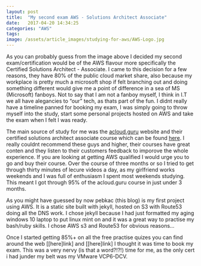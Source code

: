```yaml
---
layout: post
title:  "My second exam AWS - Solutions Architect Associate"
date:   2017-04-20 14:34:25
categories: "AWS"
tags: 
image: /assets/article_images/studying-for-aws/AWS-Logo.jpg
---
```


As you can probably guess from the image above I decided my second exam/certification would be of the AWS flavour more specifically the  Certified Solutions Architect - Associate. I came to this decision for a few reasons, they have 80% of the public cloud market share, also because my workplace is pretty much a microsoft shop if felt branching out and doing something different would give me a point of difference in a sea of MS (Microsoft) fanboys. Not to say that I am not a fanboy myself, I think in I.T we all have alegancies to “our” tech, as thats part of the fun. I didnt really have a timeline panned for booking my exam, I was simply going to throw myself into the study, start some personal projects hosted on AWS and take the exam when I felt I was ready. 

The main source of study for me was the [acloud.guru](www.acloud.guru) website and their certified solutions architect associate course which can be found [here](www.acloud.guru). I really couldnt recommend these guys and higher, their courses have great conten and they listen to their customers feedback to imporove the whole experience. If you are looking at getting AWS qualified I would urge you to go and buy their course. Over the course of three months or so I tried to get through thirty minutes of lecure videos a day, as my girlfriend works weekends and I was full of enthusiasm I spent most weekends studying. This meant I got through 95% of the acloud.guru course in just under 3 months. 

As you might have guessed by now pebkac (this blog) is my first project using AWS. It is a static site built with jekyll, hosted on S3 with Route53 doing all the DNS work. I chose jekyll because I had just formatted my aging windows 10 laptop to put linux mint on and it was a great way to practise my bash/ruby skills. I chose AWS s3 and Route53 for obvious reasons...

Once I started getting 85%+ on all the free practise quizes you can find around the web [[here]link] and [[here]link] I thought it was time to book my exam. This was a very nervy (is that a word?!?!) time for me, as the only cert i had junder my belt was my VMware VCP6-DCV.

